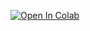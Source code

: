 
[![Open In Colab][colab-badge]][default-notebook]

[colab-badge]: https://colab.research.google.com/assets/colab-badge.svg
[default-notebook]: https://colab.research.google.com/github/haoxins/my-colab-nbs/blob/main/01-Hello.ipynb
